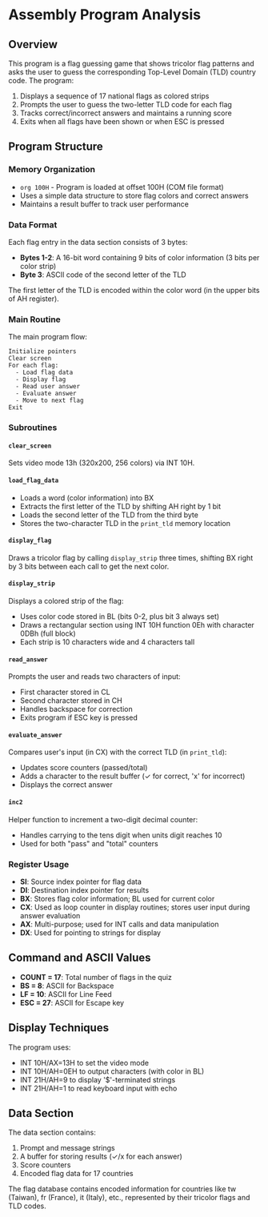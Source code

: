 # Assembly Program Analysis

## Overview

This program is a flag guessing game that shows tricolor flag patterns and asks the user to guess the corresponding Top-Level Domain (TLD) country code. The program:

1. Displays a sequence of 17 national flags as colored strips
2. Prompts the user to guess the two-letter TLD code for each flag
3. Tracks correct/incorrect answers and maintains a running score
4. Exits when all flags have been shown or when ESC is pressed

## Program Structure

### Memory Organization

- `org 100H` - Program is loaded at offset 100H (COM file format)
- Uses a simple data structure to store flag colors and correct answers
- Maintains a result buffer to track user performance

### Data Format

Each flag entry in the data section consists of 3 bytes:
- **Bytes 1-2**: A 16-bit word containing 9 bits of color information (3 bits per color strip)
- **Byte 3**: ASCII code of the second letter of the TLD

The first letter of the TLD is encoded within the color word (in the upper bits of AH register).

### Main Routine

The main program flow:
```
Initialize pointers
Clear screen
For each flag:
  - Load flag data
  - Display flag
  - Read user answer
  - Evaluate answer
  - Move to next flag
Exit
```

### Subroutines

#### `clear_screen`
Sets video mode 13h (320x200, 256 colors) via INT 10H.

#### `load_flag_data`
- Loads a word (color information) into BX
- Extracts the first letter of the TLD by shifting AH right by 1 bit
- Loads the second letter of the TLD from the third byte
- Stores the two-character TLD in the `print_tld` memory location

#### `display_flag`
Draws a tricolor flag by calling `display_strip` three times, shifting BX right by 3 bits between each call to get the next color.

#### `display_strip`
Displays a colored strip of the flag:
- Uses color code stored in BL (bits 0-2, plus bit 3 always set)
- Draws a rectangular section using INT 10H function 0Eh with character 0DBh (full block)
- Each strip is 10 characters wide and 4 characters tall

#### `read_answer`
Prompts the user and reads two characters of input:
- First character stored in CL
- Second character stored in CH
- Handles backspace for correction
- Exits program if ESC key is pressed

#### `evaluate_answer`
Compares user's input (in CX) with the correct TLD (in `print_tld`):
- Updates score counters (passed/total)
- Adds a character to the result buffer (✓ for correct, 'x' for incorrect)
- Displays the correct answer

#### `inc2`
Helper function to increment a two-digit decimal counter:
- Handles carrying to the tens digit when units digit reaches 10
- Used for both "pass" and "total" counters

### Register Usage

- **SI**: Source index pointer for flag data
- **DI**: Destination index pointer for results
- **BX**: Stores flag color information; BL used for current color
- **CX**: Used as loop counter in display routines; stores user input during answer evaluation
- **AX**: Multi-purpose; used for INT calls and data manipulation
- **DX**: Used for pointing to strings for display

## Command and ASCII Values

- **COUNT = 17**: Total number of flags in the quiz
- **BS = 8**: ASCII for Backspace
- **LF = 10**: ASCII for Line Feed
- **ESC = 27**: ASCII for Escape key

## Display Techniques

The program uses:
- INT 10H/AX=13H to set the video mode
- INT 10H/AH=0EH to output characters (with color in BL)
- INT 21H/AH=9 to display '$'-terminated strings
- INT 21H/AH=1 to read keyboard input with echo

## Data Section

The data section contains:
1. Prompt and message strings
2. A buffer for storing results (✓/x for each answer)
3. Score counters
4. Encoded flag data for 17 countries

The flag database contains encoded information for countries like tw (Taiwan), fr (France), it (Italy), etc., represented by their tricolor flags and TLD codes.
